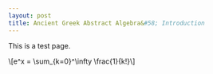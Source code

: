 ```yaml
---
layout: post
title: Ancient Greek Abstract Algebra&#58; Introduction
---
```



This is a test page.

\\[e^x = \sum_{k=0}^\infty \frac{1}{k!}\\]
